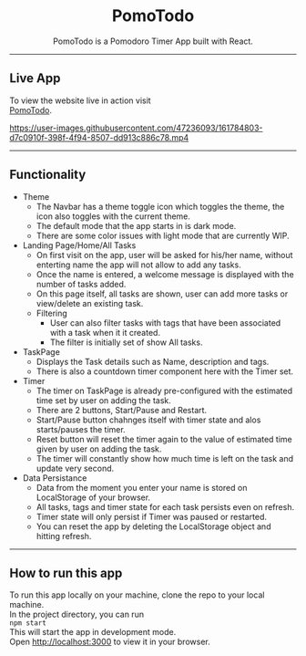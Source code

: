 <h1 align="center"><b>PomoTodo</b></h1>
<div align="center">PomoTodo is a Pomodoro Timer App built with React.</div>


---

## **Live App**
To view the website live in action visit\
[PomoTodo](https://pomotodo-app.netlify.app/).

https://user-images.githubusercontent.com/47236093/161784803-d7c0910f-398f-4f94-8507-dd913c886c78.mp4

---

## **Functionality** 
* Theme
  * The Navbar has a theme toggle icon which toggles the theme, the icon also toggles with the current theme.
  * The default mode that the app starts in is dark mode.
  * There are some color issues with light mode that are currently WIP.
* Landing Page/Home/All Tasks
  * On first visit on the app, user will be asked for his/her name, without enterting name the app will not allow to add any tasks.
  * Once the name is entered, a welcome message is displayed with the number of tasks added.
  * On this page itself, all tasks are shown, user can add more tasks or view/delete an existing task.
  * Filtering
    * User can also filter tasks with tags that have been associated with a task when it it created.
    * The filter is initially set of show All tasks.
* TaskPage
  * Displays the Task details such as Name, description and tags.
  * There is also a countdown timer component here with the Timer set.
* Timer
  * The timer on TaskPage is already pre-configured with the estimated time set by user on adding the task.
  * There are 2 buttons, Start/Pause and Restart.
  * Start/Pause button chahnges itself with timer state and alos starts/pauses the timer.
  * Reset button will reset the timer again to the value of estimated time given by user on adding the task.
  * The timer will constantly show how much time is left on the task and update very second.
* Data Persistance
  * Data from the moment you enter your name is stored on LocalStorage of your browser.
  * All tasks, tags and timer state for each task persists even on refresh.
  * Timer state will only persist if Timer was paused or restarted.
  * You can reset the app by deleting the LocalStorage object and hitting refresh.

---

## **How to run this app**
To run this app locally on your machine, clone the repo to your local machine.\
In the project directory, you can run\
`npm start`\
This will start the app in development mode.\
Open [http://localhost:3000](http://localhost:3000) to view it in your browser.
